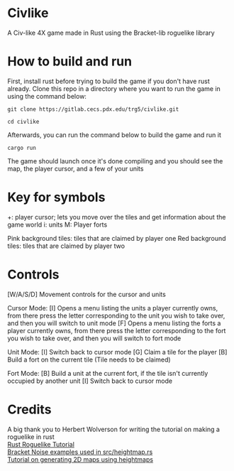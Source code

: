 # Civlike

A Civ-like 4X game made in Rust using the Bracket-lib roguelike library

# How to build and run
First, install rust before trying to build the game if you don't have rust already.
Clone this repo in a directory where you want to run the game in using the command below:

`git clone https://gitlab.cecs.pdx.edu/trg5/civlike.git`

`cd civlike`

Afterwards, you can run the command below to build the game and run it

`cargo run`

The game should launch once it's done compiling and you should see the map, the player cursor, and a few of your units

# Key for symbols
+: player cursor; lets you move over the tiles and get information about the game world
i: units
M: Player forts

Pink background tiles: tiles that are claimed by player one
Red background tiles: tiles that are claimed by player two

# Controls

[W/A/S/D] Movement controls for the cursor and units

Cursor Mode:
[I] Opens a menu listing the units a player currently owns, from there press the letter corresponding to the unit you wish to take over, and then you will switch to unit mode
[F] Opens a menu listing the forts a player currently owns, from there press the letter corresponding to the fort you wish to take over, and then you will switch to fort mode

Unit Mode:
[I] Switch back to cursor mode
[G] Claim a tile for the player
[B] Build a fort on the current tile (Tile needs to be claimed)

Fort Mode:
[B] Build a unit at the current fort, if the tile isn't currently occupied by another unit
[I] Switch back to cursor mode

# Credits

A big thank you to Herbert Wolverson for writing the tutorial on making a roguelike in rust      
[Rust Roguelike Tutorial](https://bfnightly.bracketproductions.com/rustbook/chapter_0.html)     
[Bracket Noise examples used in src/heightmap.rs](https://github.com/amethyst/bracket-lib/tree/master/bracket-noise)      
[Tutorial on generating 2D maps using heightmaps](https://gillesleblanc.wordpress.com/2012/10/16/creating-a-random-2d-game-world-map/)      
